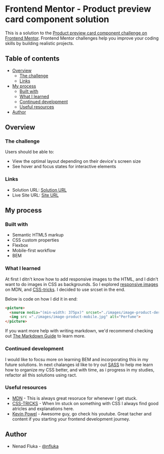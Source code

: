 # Frontend Mentor - Product preview card component solution

This is a solution to the [Product preview card component challenge on Frontend Mentor](https://www.frontendmentor.io/challenges/product-preview-card-component-GO7UmttRfa). Frontend Mentor challenges help you improve your coding skills by building realistic projects. 

## Table of contents

- [Overview](#overview)
  - [The challenge](#the-challenge)
  - [Links](#links)
- [My process](#my-process)
  - [Built with](#built-with)
  - [What I learned](#what-i-learned)
  - [Continued development](#continued-development)
  - [Useful resources](#useful-resources)
- [Author](#author)


## Overview

### The challenge

Users should be able to:

- View the optimal layout depending on their device's screen size
- See hover and focus states for interactive elements

### Links

- Solution URL: [Solution URL](https://github.com/nfluka/product-preview-card-component)
- Live Site URL: [Site URL](https://nfluka.github.io/product-preview-card-component/)

## My process

### Built with

- Semantic HTML5 markup
- CSS custom properties
- Flexbox
- Mobile-first workflow
- BEM


### What I learned

At first I ditn't know how to add responsive images to the HTML, and I didn't want to do images in CSS as backgrounds. So I explored [responsive images](https://developer.mozilla.org/en-US/docs/Learn/HTML/Multimedia_and_embedding/Responsive_images) on MDN, and [CSS-tricks](https://css-tricks.com/a-guide-to-the-responsive-images-syntax-in-html/#using-srcset). I decided to use srcset in the end.

Below is code on how I did it in end:

```html
<picture>
  <source media="(min-width: 375px)" srcset="./images/image-product-desktop.jpg">
  <img src ="./images/image-product-mobile.jpg" alt="Perfume">
</picture>
```

If you want more help with writing markdown, we'd recommend checking out [The Markdown Guide](https://www.markdownguide.org/) to learn more.


### Continued development

I would like to focsu more on learning BEM and incorporating this in my future solutions. In next chalanges id like to try out [SASS](https://sass-lang.com/) to help me learn how to organize my CSS better, and with time, as i progress in my studies, refactor all this solutions using ract.

### Useful resources

- [MDN](https://developer.mozilla.org/en-US/) - This is always great resoruce for whenever I get stuck.
- [CSS-TRICKS](https://css-tricks.com/) - When Im stuck on something with CSS I always find good atricles and explanations here.
- [Kevin Powel](https://www.youtube.com/kevinpowell) - Awesome guy, go check his youtube. Great tacher and content if you starting your frontend development journey.

## Author

- Nenad Fluka - [@nfluka](https://www.frontendmentor.io/profile/nfluka)

